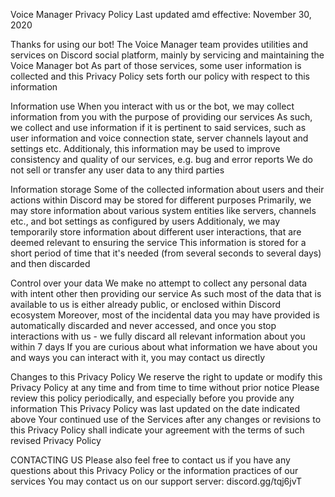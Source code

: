 Voice Manager Privacy Policy
Last updated amd effective: November 30, 2020

Thanks for using our bot!
The Voice Manager team provides utilities and services on Discord social platform, mainly by servicing and maintaining the Voice Manager bot
As part of those services, some user information is collected and this Privacy Policy sets forth our policy with respect to this information

Information use
When you interact with us or the bot, we may collect information from you with the purpose of providing our services
As such, we collect and use information if it is pertinent to said services, such as user information and voice connection state, server channels layout and settings etc.
Additionaly, this information may be used to improve consistency and quality of our services, e.g. bug and error reports
We do not sell or transfer any user data to any third parties

Information storage
Some of the collected information about users and their actions within Discord may be stored for different purposes
Primarily, we may store information about various system entities like servers, channels etc., and bot settings as configured by users
Additionaly, we may temporarily store information about different user interactions, that are deemed relevant to ensuring the service
This information is stored for a short period of time that it's needed (from several seconds to several days) and then discarded

Control over your data
We make no attempt to collect any personal data with intent other then providing our service
As such most of the data that is available to us is either already public, or enclosed within Discord ecosystem
Moreover, most of the incidental data you may have provided is automatically discarded and never accessed, and once you stop interactions with us - we fully discard all relevant information about you within 7 days
If you are curious about what information we have about you and ways you can interact with it, you may contact us directly

Changes to this Privacy Policy
We reserve the right to update or modify this Privacy Policy at any time and from time to time without prior notice
Please review this policy periodically, and especially before you provide any information
This Privacy Policy was last updated on the date indicated above
Your continued use of the Services after any changes or revisions to this Privacy Policy shall indicate your agreement with the terms of such revised Privacy Policy

CONTACTING US
Please also feel free to contact us if you have any questions about this Privacy Policy or the information practices of our services
You may contact us on our support server: discord.gg/tqj6jvT
